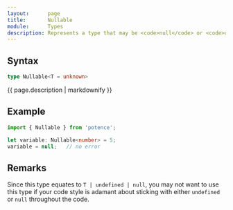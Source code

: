 ```yaml
---
layout:      page
title:       Nullable
module:      Types
description: Represents a type that may be <code>null</code> or <code>undefined</code>.
---
```

## Syntax

```ts
type Nullable<T = unknown>
```

<p class="description">{{ page.description | markdownify }}</p>

## Example

```ts
import { Nullable } from 'potence';

let variable: Nullable<number> = 5;
variable = null;   // no error
```

## Remarks

Since this type equates to `T | undefined | null`, you may not want to use this type if your code style
is adamant about sticking with either `undefined` or `null` throughout the code.
